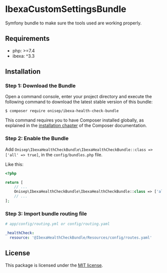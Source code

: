 IbexaCustomSettingsBundle
=======

Symfony bundle to make sure the tools used are working properly.

## Requirements

* php: >=7.4
* ibexa: ^3.3

## Installation

### Step 1: Download the Bundle

Open a command console, enter your project directory and execute the
following command to download the latest stable version of this bundle:

```console
$ composer require onisep/ibexa-health-check-bundle
```

This command requires you to have Composer installed globally, as explained in
the [installation chapter](https://getcomposer.org/doc/00-intro.md) of the Composer documentation.

### Step 2: Enable the Bundle

Add `Onisep\IbexaHealthCheckBundle\IbexaHealthCheckBundle::class => ['all' => true]`, in the `config/bundles.php` file.

Like this:

```php
<?php

return [
    // ...
    Onisep\IbexaHealthCheckBundle\IbexaHealthCheckBundle::class => ['all' => true],
    // ...
];
```

### Step 3: Import bundle routing file

```yaml
# app/config/routing.yml or config/routing.yaml

_healthCheck:
  resource: '@IbexaHealthCheckBundle/Resources/config/routes.yaml'
```
## License

This package is licensed under the [MIT license](LICENSE).
